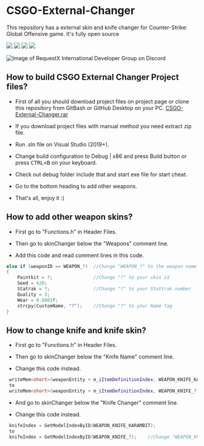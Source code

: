 # CSGO-External-Changer
This repository has a external skin and knife changer for Counter-Strike: Global Offensive game. It's fully open source

![](https://img.shields.io/badge/language-c++-e76089?style=plastic) ![](https://img.shields.io/badge/game-csgo-yellow?style=plastic) ![](https://img.shields.io/badge/license-GNU-green?style=plastic) ![](https://img.shields.io/badge/arch-x86-d9654f?style=plastic)

![Image of RequestX International Developer Group on Discord](https://github.com/Kruziikrel1/CSGO-External-Changer/blob/main/thumbnail.png)

## How to build CSGO External Changer Project files?
* First of all you should download project files on project page or clone this repository from GitBash or GitHub Desktop on your PC. [CSGO-External-Changer.rar](https://github.com/Kruziikrel1/CSGO-External-Changer)

* If you download project files with manual method you need extract zip file.

* Run .sln file on Visual Studio (2019+).

* Change build configuration to Debug | x86 and press Build button or press <kbd>CTRL+B</kbd> on your keyboard.

* Check out debug folder include that and start exe file for start cheat.

* Go to the bottom heading to add other weapons.

* That's all, enjoy it :)

## How to add other weapon skins?
* First go to "Functions.h" in Header Files.

* Then go to skinChanger below the "Weapons" comment line.

* Add this code and read comment lines in this code.
```c++
else if (weaponID == WEAPON_?)  //Change "WEAPON_?" to the weapon name with which you will change the skin. Sample; "WEAPON_P90"
{
    Paintkit = ?;               //Change "?" to your skin id
    Seed = 420;
    Statrak = ?;                //Change "?" to your Stattrak number
    Quality = 3;
    Wear = 0.0003f;
    strcpy(CustomName, "?");    //Change "?" to your Name Tag
}
```

## How to change knife and knife skin?
* First go to "Functions.h" in Header Files.

* Then go to skinChanger below the "Knife Name" comment line.

* Change this code instead.
```c++
 writeMem<short>(weaponEntity + m_iItemDefinitionIndex, WEAPON_KNIFE_KARAMBIT);
 to
 writeMem<short>(weaponEntity + m_iItemDefinitionIndex, WEAPON_KNIFE_?);    //Change "WEAPON_KNIFE_?" to the knife name with which you will change the skin. Sample; "WEAPON_KNIFE_CANIS"
```

* And go to skinChanger below the "Knife Changer" comment line.

* Change this code instead.
```c++
 knifeIndex = GetModelIndexByID(WEAPON_KNIFE_KARAMBIT);
 to
 knifeIndex = GetModelIndexByID(WEAPON_KNIFE_?);    //Change "WEAPON_KNIFE_?" to Replace with the one you just now replaced
```
